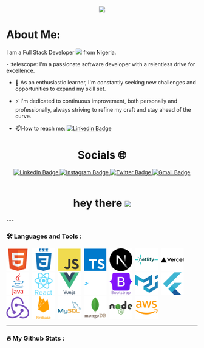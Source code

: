<div id="header" align="center">
  <img src="https://media.giphy.com/media/M9gbBd9nbDrOTu1Mqx/giphy.gif" width="100"/>
</div>
<div>
  <h1>About Me:</h1>
  <p>I am a Full Stack Developer <img src="https://media.giphy.com/media/WUlplcMpOCEmTGBtBW/giphy.gif" width="30"> from Nigeria.</p>
  - :telescope: I'm a passionate software developer with a relentless drive for excellence.

  - :seedling: As an enthusiastic learner, I'm constantly seeking new challenges and opportunities to expand my skill set.

  - :zap: I'm dedicated to continuous improvement, both personally and professionally, always striving to refine my craft and stay ahead of the curve.

  - :mailbox:How to reach me: [![Linkedin Badge](https://img.shields.io/badge/-muhammadtt97-blue?style=flat&logo=Linkedin&logoColor=white)](https://linkedin.com/in/muhammadtt97)
</div>

<div id="badges" align="center">
  <h1>Socials 🌐</h1>
  <a href="https://linkedin.com/in/muhammadtt97">
    <img src="https://img.shields.io/badge/LinkedIn-blue?style=for-the-badge&logo=linkedin&logoColor=white" alt="LinkedIn Badge"/>
  </a>
  <a href="https://instagram.com/alameen_toro">
    <img src="https://img.shields.io/badge/Instagram-red?style=for-the-badge&logo=instagram&logoColor=white" alt="Instagram Badge"/>
  </a>
  <a href="https://twitter.com/alameen_toro">
    <img src="https://img.shields.io/badge/Twitter-blue?style=for-the-badge&logo=twitter&logoColor=white" alt="Twitter Badge"/>
  </a>
  <a href="https://muhammadtt97@gmail.com/">
    <img src="https://img.shields.io/badge/Gmail-yellow?style=for-the-badge&logo=gmail&logoColor=white" alt="Gmail Badge"/>
  </a>
</div>
<div align="center">
  <img src="https://komarev.com/ghpvc/?username=your-github-username&style=flat-square&color=blue" alt=""/>
</div>
<h1 align="center">
  hey there
  <img src="https://media.giphy.com/media/hvRJCLFzcasrR4ia7z/giphy.gif" width="30px"/>
</h1>
---

### :hammer_and_wrench: Languages and Tools :
<div>
  <img src="https://github.com/devicons/devicon/blob/master/icons/html5/html5-original.svg" title="HTML5" alt="HTML" width="60" height="60"/>&nbsp;
  <img src="https://github.com/devicons/devicon/blob/master/icons/css3/css3-plain-wordmark.svg"  title="CSS3" alt="CSS" width="60" height="60"/>&nbsp;
  <img src="https://github.com/devicons/devicon/blob/master/icons/javascript/javascript-original.svg" title="JavaScript" alt="JavaScript" width="60" height="60"/>&nbsp;
  <img src="https://github.com/devicons/devicon/blob/master/icons/typescript/typescript-original.svg" title="Typescript" alt="Typesript" width="60" height="60"/>&nbsp;
  <img src="https://github.com/devicons/devicon/blob/master/icons/nextjs/nextjs-original.svg" title="NextJs" alt="NextJs" width="60" height="60"/>&nbsp;
  <img src="https://github.com/devicons/devicon/blob/master/icons/netlify/netlify-original-wordmark.svg" title="Netlify" alt="Netlify" width="60" height="60"/>&nbsp;
  <img src="https://github.com/devicons/devicon/blob/master/icons/vercel/vercel-original-wordmark.svg" title="Vercel" alt="Vercel" width="60" height="60"/>&nbsp;
  <img src="https://github.com/devicons/devicon/blob/master/icons/java/java-original-wordmark.svg" title="Java" alt="Java" width="60" height="60"/>&nbsp;
  <img src="https://github.com/devicons/devicon/blob/master/icons/react/react-original-wordmark.svg" title="React" alt="React" width="60" height="60"/>&nbsp;
  <img src="https://github.com/devicons/devicon/blob/master/icons/vuejs/vuejs-original-wordmark.svg" title="Vuejs" alt="Vuejs" width="60" height="60"/>&nbsp;
  <img src="https://github.com/devicons/devicon/blob/master/icons/tailwindcss/tailwindcss-original-wordmark.svg" title="Tailwindcss" alt="Tailwindcss" width="60" height="60"/>&nbsp;
  <img src="https://github.com/devicons/devicon/blob/master/icons/bootstrap/bootstrap-original-wordmark.svg" title="Bootstrap" alt="Bootstrap" width="60" height="60"/>&nbsp;
  <img src="https://github.com/devicons/devicon/blob/master/icons/materialui/materialui-original.svg" title="Material UI" alt="Material UI" width="60" height="60"/>&nbsp;
  <img src="https://github.com/devicons/devicon/blob/master/icons/flutter/flutter-original.svg" title="Flutter" alt="Flutter" width="60" height="60"/>&nbsp;
  <img src="https://github.com/devicons/devicon/blob/master/icons/redux/redux-original.svg" title="Redux" alt="Redux " width="60" height="60"/>&nbsp;
  <img src="https://github.com/devicons/devicon/blob/master/icons/firebase/firebase-plain-wordmark.svg" title="Firebase" alt="Firebase" width="60" height="60"/>&nbsp;
  <img src="https://github.com/devicons/devicon/blob/master/icons/mysql/mysql-original-wordmark.svg" title="MySQL"  alt="MySQL" width="60" height="60"/>&nbsp;
  <img src="https://github.com/devicons/devicon/blob/master/icons/mongodb/mongodb-original-wordmark.svg" title="MongoDB"  alt="MongoDB" width="60" height="60"/>&nbsp;
  <img src="https://github.com/devicons/devicon/blob/master/icons/nodejs/nodejs-original-wordmark.svg" title="NodeJS" alt="NodeJS" width="60" height="60"/>&nbsp;
  <img src="https://github.com/devicons/devicon/blob/master/icons/amazonwebservices/amazonwebservices-plain-wordmark.svg" title="AWS" alt="AWS" width="60" height="60"/>&nbsp;
  
</div>

---

### :fire: My Github Stats :

